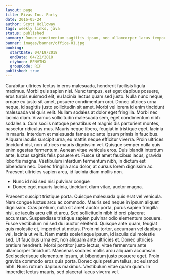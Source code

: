 ```yaml
---
layout: page
title: Rivas Inc. Party
date: 2016-05-24
author: Scott Holloway
tags: weekly links, java
status: published
summary: Donec condimentum sagittis ipsum, nec ullamcorper lacus tempor malesuada.
banner: images/banner/office-01.jpg
booking:
  startDate: 04/19/2018
  endDate: 04/22/2018
  ctyhocn: BENVTHX
  groupCode: RIP
published: true
---
```

Curabitur ultrices lectus in eros malesuada, hendrerit facilisis ligula maximus. Morbi quis sapien nisi. Nunc tempus, est eget dapibus posuere, eros turpis euismod elit, eu lacinia lectus quam sed justo. Nulla nunc neque, ornare eu justo sit amet, posuere condimentum orci. Donec ultrices urna neque, id sagittis justo sollicitudin sit amet. Morbi vel lorem id enim tincidunt malesuada vel quis velit. Nullam sodales at dolor eget fringilla.
Morbi nec lacinia diam. Vivamus sollicitudin malesuada sem, eget condimentum nibh sodales a. Cum sociis natoque penatibus et magnis dis parturient montes, nascetur ridiculus mus. Mauris neque libero, feugiat in tristique eget, lacinia in mauris. Interdum et malesuada fames ac ante ipsum primis in faucibus. Aliquam iaculis suscipit urna, eu mattis neque efficitur viverra. Proin ultrices tincidunt nisl, non ultrices mauris dignissim vel. Quisque semper nulla quis enim egestas fermentum. Aenean vitae vehicula eros. Duis blandit interdum ante, luctus sagittis felis posuere et. Fusce sit amet faucibus lacus, gravida lobortis magna. Vestibulum interdum fermentum nibh, in dictum est bibendum nec. Donec fringilla arcu dolor, at cursus lorem dignissim ac. Praesent ultricies sapien arcu, id lacinia diam mollis non.

* Nunc id nisi sed nisi pulvinar congue
* Donec eget mauris lacinia, tincidunt diam vitae, auctor magna.

Praesent suscipit tristique porta. Quisque malesuada quis erat vel vehicula. Nam congue luctus arcu ac commodo. Mauris sed neque in ipsum aliquet dignissim. Cras pretium, nulla sit amet auctor porta, purus sapien fringilla nisl, ac iaculis arcu elit et arcu. Sed sollicitudin nibh id orci placerat accumsan. Suspendisse tristique sapien pulvinar odio elementum posuere. Fusce vestibulum mi sed dui auctor eleifend. Quisque ante quam, feugiat quis molestie et, imperdiet ut metus. Proin mi tortor, accumsan vel dapibus vel, lacinia ut velit. Nam mattis scelerisque ipsum, id iaculis dui molestie sed. Ut faucibus urna est, non aliquam ante ultricies et. Donec ultricies pretium hendrerit.
Morbi porttitor justo lectus, vitae fermentum ante ullamcorper tincidunt. Maecenas sodales mollis arcu aliquam accumsan. Sed scelerisque elementum ipsum, ut bibendum justo posuere eget. Proin gravida commodo eros quis porta. Donec quis pretium tellus, ac euismod nibh. Nunc rutrum dapibus maximus. Vestibulum vitae quam quam. In imperdiet lectus mauris, sed placerat lacus viverra vel.
